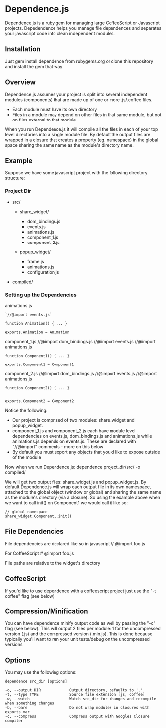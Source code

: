 Dependence.js
====================
Dependence.js is a ruby gem for managing large CoffeeScript or Javascript projects. Depedendence helps you manage file
dependences and separates your javascript code into clean independent modules. 

Installation 
---------------------
Just gem install dependence from rubygems.org or clone this repository and install the gem that way


Overview
---------------------
Dependence.js assumes your project is split into several independent modules (components) that are made up of one or more .js/.coffee files.
- Each module must have its own directory
- Files in a module may depend on other files in that same module, but not on files external to that module 


When you run Dependence.js it will compile all the files in each of your top level directories into a single module file.
By default the output files are wrapped in a closure that creates a property (eg. namespace) in the global space sharing the
same name as the module's directory name.

Example
---------------------
Suppose we have some javascript project with the following directory structure:

### Project Dir
* src/
  - share_widget/ 
      + dom_bindings.js
      + events.js
      + animations.js
      + component_1.js
      + component_2.js

  - popup_widget/
      + frame.js
      + animations.js
      + configuration.js

* compiled/


### Setting up the Dependencies 

animations.js

    `//@import events.js`

    function Animation() { ... }

    exports.Animation = Animation

component_1.js
    //@import dom_bindings.js
    //@import events.js 
    //@import animations.js 

    function Component1() { ... }

    exports.Component1 = Component1 

component_2.js
    //@import dom_bindings.js
    //@import events.js 
    //@import animations.js

    function Component2() { ... }


    exports.Component2 = Component2 

Notice the following:
- Our project is comprised of two modules: share_widget and popup_widget. 
- component_1.js and component_2.js each have module level dependencies on events.js, dom_bindings.js and animations.js while animations.js depends on events.js. These are declared with "//@import" comments - more on this below
- By default you must export any objects that you'd like to expose outside of the module


Now when we run Dependence.js:
    dependence project_dir/src/ -o compiled/

We will get two output files: share_widget.js and popup_widget.js. By default Dependence.js will wrap each output file in its own namespace, attached to the global object (window or global) and sharing the same name as the module's directory (via a closure). So using the example above when we want to call init() on Component1 we would call it like so:

    // global namespace
    share_widget.Component1.init()


File Dependencies
---------------------

File dependencies are declared like so in javascript
    // @import foo.js

For CoffeeScript
    # @import foo.js

File paths are relative to the widget's directory


CoffeeScript
---------------------
If you'd like to use dependence with a coffeescript project just use the "-t coffee" flag (see below)


Compression/Minification
---------------------
You can have dependence minify output code as well by passing the "-c" flag (see below). This will output 2 files
per module: 1 for the uncompressed version (.js) and the compressed version (.min.js). This is done because typically
you'll want to run your unit tests/debug on the uncompressed versions


Options
---------------------
You may use the following options:
    
    dependence src_dir [options]

    -o, --output DIR             Output directory, defaults to '.' 
    -t, --type TYPE              Source file extension [js, coffee]
    -w, --watch                  Watch src_dir for changes and recompile when something changes
    -b, --bare                   Do not wrap modules in closures with exports var
    -c, --compress               Compress output with Googles Closure compiler
      






